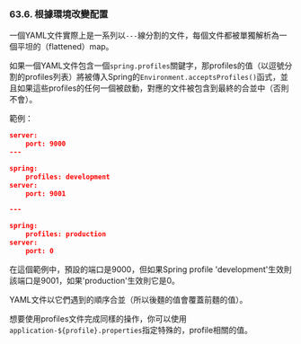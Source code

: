 ### 63.6. 根據環境改變配置

一個YAML文件實際上是一系列以`---`線分割的文件，每個文件都被單獨解析為一個平坦的（flattened）map。

如果一個YAML文件包含一個`spring.profiles`關鍵字，那profiles的值（以逗號分割的profiles列表）將被傳入Spring的`Environment.acceptsProfiles()`函式，並且如果這些profiles的任何一個被啟動，對應的文件被包含到最終的合並中（否則不會）。

範例：
```json
server:
    port: 9000
---

spring:
    profiles: development
server:
    port: 9001

---

spring:
    profiles: production
server:
    port: 0
```
在這個範例中，預設的端口是9000，但如果Spring profile 'development'生效則該端口是9001，如果'production'生效則它是0。

YAML文件以它們遇到的順序合並（所以後麵的值會覆蓋前麵的值）。

想要使用profiles文件完成同樣的操作，你可以使用`application-${profile}.properties`指定特殊的，profile相關的值。
